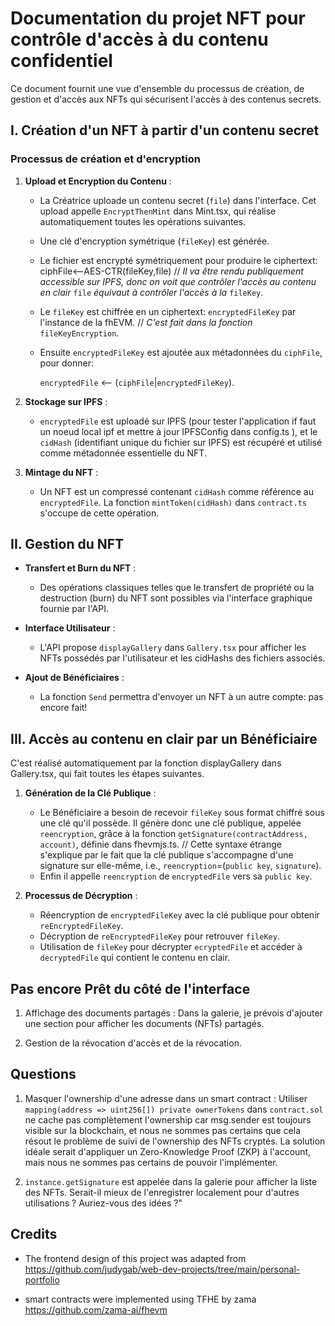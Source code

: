 # Documentation du projet NFT pour contrôle d'accès à du contenu confidentiel

Ce document fournit une vue d'ensemble du processus de création, de gestion et d'accès aux NFTs qui sécurisent l'accès à des contenus secrets.

## I. Création d'un NFT à partir d'un contenu secret

### Processus de création et d'encryption

1. **Upload et Encryption du Contenu** :
    - La Créatrice uploade un contenu secret (`file`) dans l'interface. Cet upload appelle `EncryptThenMint` dans Mint.tsx, qui réalise automatiquement toutes les opérations suivantes. 
    - Une clé d'encryption symétrique (`fileKey`) est générée.
    - Le fichier est encrypté symétriquement pour produire le ciphertext: ciphFile<--AES-CTR(fileKey,file)
// _Il va être rendu publiquement accessible sur IPFS, donc on voit que contrôler l'accès au contenu en clair_ `file` _équivaut à contrôler l'accès à la_ `fileKey`.
    - Le `fileKey` est chiffrée en un ciphertext: `encryptedFileKey` par l'instance de la fhEVM. // _C'est fait dans la fonction_ `fileKeyEncryption`.
    - Ensuite `encryptedFileKey` est ajoutée aux métadonnées du `ciphFile`, pour donner:
      
      `encryptedFile` <-- (`ciphFile`|`encryptedFileKey`).

2. **Stockage sur IPFS** :
    - `encryptedFile` est uploadé sur IPFS (pour tester l'application if faut un noeud local ipf et mettre à jour IPFSConfig dans config.ts ), et le `cidHash` (identifiant unique du fichier sur IPFS) est récupéré et utilisé comme métadonnée essentielle du NFT.


3. **Mintage du NFT** :
    - Un NFT est un compressé contenant `cidHash` comme référence au `encryptedFile`. La fonction `mintToken(cidHash)` dans `contract.ts` s'occupe de cette opération. 

## II. Gestion du NFT

- **Transfert et Burn du NFT** :
    - Des opérations classiques telles que le transfert de propriété ou la destruction (burn) du NFT sont possibles via l'interface graphique fournie par l'API.

- **Interface Utilisateur** :
    - L'API propose `displayGallery` dans `Gallery.tsx` pour afficher les NFTs possédés par l'utilisateur et les cidHashs des fichiers associés.

- **Ajout de Bénéficiaires** :
    - La fonction `Send` permettra d'envoyer un NFT à un autre compte: pas encore fait!

## III. Accès au contenu en clair par un Bénéficiaire
C'est réalisé automatiquement par la fonction displayGallery dans Gallery.tsx, qui fait toutes les étapes suivantes.
1. **Génération de la Clé Publique** :
    - Le Bénéficiaire a besoin de recevoir `fileKey` sous format chiffré sous une clé qu'il possède.
      Il génère donc une clé publique, appelée `reencryption`, grâce à la fonction `getSignature(contractAddress, account)`, définie dans fhevmjs.ts.
      // Cette syntaxe étrange s'explique par le fait que la clé publique s'accompagne d'une signature sur elle-même, i.e., `reencryption`=(`public key`, `signature`).
    - Enfin il appelle `reencryption` de `encryptedFile` vers sa `public key`.

2. **Processus de Décryption** :
    - Réencryption de `encryptedFileKey` avec la clé publique pour obtenir `reEncryptedFileKey`.
    - Décryption de `reEncryptedFileKey` pour retrouver `fileKey`.
    - Utilisation de `fileKey` pour décrypter `ecryptedFile` et accéder à `decryptedFile` qui contient le contenu en clair.


## Pas encore Prêt du côté de l'interface

1. Affichage des documents partagés : Dans la galerie, je prévois d'ajouter une section pour afficher les documents (NFTs) partagés.

2. Gestion de la révocation d'accès et de la révocation.

## Questions

1. Masquer l'ownership d'une adresse dans un smart contract : Utiliser `mapping(address => uint256[]) private ownerTokens` dans `contract.sol` ne cache pas complètement l'ownership car msg.sender est toujours visible sur la blockchain, et nous ne sommes pas certains que cela résout le problème de suivi de l'ownership des NFTs cryptés. La solution idéale serait d'appliquer un Zero-Knowledge Proof (ZKP) à l'account, mais nous ne sommes pas certains de pouvoir l'implémenter.

2. `instance.getSignature` est appelée dans la galerie pour afficher la liste des NFTs. Serait-il mieux de l'enregistrer localement pour d'autres utilisations ? Auriez-vous des idées ?"


## Credits

* The frontend design of this project was adapted from
https://github.com/judygab/web-dev-projects/tree/main/personal-portfolio

* smart contracts were implemented using TFHE by zama https://github.com/zama-ai/fhevm
